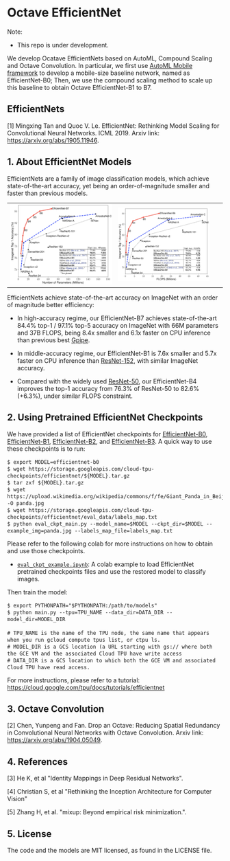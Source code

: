 # Octave EfficientNet

Note:
- This repo is under development.

We develop Ocatave EfficientNets based on AutoML, Compound Scaling and Octave Convolution. In particular, we first use [AutoML Mobile framework](https://ai.googleblog.com/2018/08/mnasnet-towards-automating-design-of.html) to develop a mobile-size baseline network, named as EfficientNet-B0; Then, we use the compound scaling method to scale up this baseline to obtain Octave EfficientNet-B1 to B7.

## EfficientNets

[1] Mingxing Tan and Quoc V. Le.  EfficientNet: Rethinking Model Scaling for Convolutional Neural Networks. ICML 2019.
   Arxiv link: https://arxiv.org/abs/1905.11946.


## 1. About EfficientNet Models

EfficientNets are a family of image classification models, which achieve state-of-the-art accuracy, yet being an order-of-magnitude smaller and faster than previous models.

<table border="0">
<tr>
    <td>
    <img src="./g3doc/params.png" width="100%" />
    </td>
    <td>
    <img src="./g3doc/flops.png", width="90%" />
    </td>
</tr>
</table>

EfficientNets achieve state-of-the-art accuracy on ImageNet with an order of magnitude better efficiency:


* In high-accuracy regime, our EfficientNet-B7 achieves state-of-the-art 84.4% top-1 / 97.1% top-5 accuracy on ImageNet with 66M parameters and 37B FLOPS, being 8.4x smaller and 6.1x faster on CPU inference than previous best [Gpipe](https://arxiv.org/abs/1811.06965).

* In middle-accuracy regime, our EfficientNet-B1 is 7.6x smaller and 5.7x faster on CPU inference than [ResNet-152](https://arxiv.org/abs/1512.03385), with similar ImageNet accuracy.

* Compared with the widely used [ResNet-50](https://arxiv.org/abs/1512.03385), our EfficientNet-B4 improves the top-1 accuracy from 76.3% of ResNet-50 to 82.6% (+6.3%), under similar FLOPS constraint.

## 2. Using Pretrained EfficientNet Checkpoints

We have provided a list of EfficientNet checkpoints for [EfficientNet-B0](https://storage.googleapis.com/cloud-tpu-checkpoints/efficientnet/efficientnet-b0.tar.gz), [EfficientNet-B1](https://storage.googleapis.com/cloud-tpu-checkpoints/efficientnet/efficientnet-b1.tar.gz), [EfficientNet-B2](https://storage.googleapis.com/cloud-tpu-checkpoints/efficientnet/efficientnet-b2.tar.gz), and [EfficientNet-B3](https://storage.googleapis.com/cloud-tpu-checkpoints/efficientnet/efficientnet-b3.tar.gz). A quick way to use these checkpoints is to run:

    $ export MODEL=efficientnet-b0
    $ wget https://storage.googleapis.com/cloud-tpu-checkpoints/efficientnet/${MODEL}.tar.gz
    $ tar zxf ${MODEL}.tar.gz
    $ wget https://upload.wikimedia.org/wikipedia/commons/f/fe/Giant_Panda_in_Beijing_Zoo_1.JPG -O panda.jpg
    $ wget https://storage.googleapis.com/cloud-tpu-checkpoints/efficientnet/eval_data/labels_map.txt
    $ python eval_ckpt_main.py --model_name=$MODEL --ckpt_dir=$MODEL --example_img=panda.jpg --labels_map_file=labels_map.txt

Please refer to the following colab for more instructions on how to obtain and use those checkpoints.

  * [`eval_ckpt_example.ipynb`](eval_ckpt_example.ipynb): A colab example to load
 EfficientNet pretrained checkpoints files and use the restored model to classify images.

Then train the model:

    $ export PYTHONPATH="$PYTHONPATH:/path/to/models"
    $ python main.py --tpu=TPU_NAME --data_dir=DATA_DIR --model_dir=MODEL_DIR

    # TPU_NAME is the name of the TPU node, the same name that appears when you run gcloud compute tpus list, or ctpu ls.
    # MODEL_DIR is a GCS location (a URL starting with gs:// where both the GCE VM and the associated Cloud TPU have write access
    # DATA_DIR is a GCS location to which both the GCE VM and associated Cloud TPU have read access.


For more instructions, please refer to a tutorial: https://cloud.google.com/tpu/docs/tutorials/efficientnet

## 3. Octave Convolution
[2] Chen, Yunpeng and Fan.  Drop an Octave: Reducing Spatial Redundancy in Convolutional Neural Networks with Octave Convolution.
   Arxiv link: https://arxiv.org/abs/1904.05049.


## 4. References
[3] He K, et al "Identity Mappings in Deep Residual Networks".

[4] Christian S, et al "Rethinking the Inception Architecture for Computer Vision"

[5] Zhang H, et al. "mixup: Beyond empirical risk minimization.".

## 5. License
The code and the models are MIT licensed, as found in the LICENSE file.
